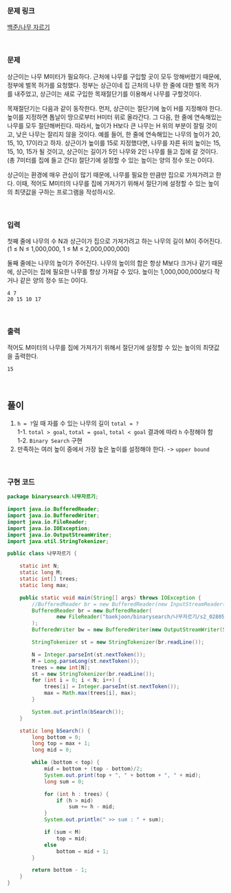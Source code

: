 ### 문제 링크

[백준/나무 자르기](https://www.acmicpc.net/problem/2805)

<br>

### 문제

상근이는 나무 M미터가 필요하다. 근처에 나무를 구입할 곳이 모두 망해버렸기 때문에, 정부에 벌목 허가를 요청했다. 정부는 상근이네 집 근처의 나무 한 줄에 대한 벌목 허가를 내주었고, 상근이는 새로 구입한 목재절단기를 이용해서 나무를 구할것이다.

목재절단기는 다음과 같이 동작한다. 먼저, 상근이는 절단기에 높이 H를 지정해야 한다. 높이를 지정하면 톱날이 땅으로부터 H미터 위로 올라간다. 그 다음, 한 줄에 연속해있는 나무를 모두 절단해버린다. 따라서, 높이가 H보다 큰 나무는 H 위의 부분이 잘릴 것이고, 낮은 나무는 잘리지 않을 것이다. 예를 들어, 한 줄에 연속해있는 나무의 높이가 20, 15, 10, 17이라고 하자. 상근이가 높이를 15로 지정했다면, 나무를 자른 뒤의 높이는 15, 15, 10, 15가 될 것이고, 상근이는 길이가 5인 나무와 2인 나무를 들고 집에 갈 것이다. (총 7미터를 집에 들고 간다) 절단기에 설정할 수 있는 높이는 양의 정수 또는 0이다.

상근이는 환경에 매우 관심이 많기 때문에, 나무를 필요한 만큼만 집으로 가져가려고 한다. 이때, 적어도 M미터의 나무를 집에 가져가기 위해서 절단기에 설정할 수 있는 높이의 최댓값을 구하는 프로그램을 작성하시오.

<br>

### 입력

첫째 줄에 나무의 수 N과 상근이가 집으로 가져가려고 하는 나무의 길이 M이 주어진다. (1 ≤ N ≤ 1,000,000, 1 ≤ M ≤ 2,000,000,000)

둘째 줄에는 나무의 높이가 주어진다. 나무의 높이의 합은 항상 M보다 크거나 같기 때문에, 상근이는 집에 필요한 나무를 항상 가져갈 수 있다. 높이는 1,000,000,000보다 작거나 같은 양의 정수 또는 0이다.

```
4 7
20 15 10 17
```

<br>

### 출력

적어도 M미터의 나무를 집에 가져가기 위해서 절단기에 설정할 수 있는 높이의 최댓값을 출력한다.

```
15
```

<br>

## 풀이

1. `h = ?`일 때 자를 수 있는 나무의 길이 `total = ?`  
  1-1. `total > goal`, `total = goal`, `total < goal` 결과에 따라 `h` 수정해야 함  
  1-2. `Binary Search` 구현  
2. 만족하는 여러 높이 중에서 가장 높은 높이를 설정해야 한다. -> `upper bound`

<br>

### 구현 코드
```java
package binarysearch.나무자르기;

import java.io.BufferedReader;
import java.io.BufferedWriter;
import java.io.FileReader;
import java.io.IOException;
import java.io.OutputStreamWriter;
import java.util.StringTokenizer;

public class 나무자르기 {

    static int N;
    static long M;
    static int[] trees;
    static long max;

    public static void main(String[] args) throws IOException {
        //BufferedReader br = new BufferedReader(new InputStreamReader(System.in));
        BufferedReader br = new BufferedReader(
                new FileReader("baekjoon/binarysearch/나무자르기/s2_02805.txt")
        );
        BufferedWriter bw = new BufferedWriter(new OutputStreamWriter(System.out));

        StringTokenizer st = new StringTokenizer(br.readLine());

        N = Integer.parseInt(st.nextToken());
        M = Long.parseLong(st.nextToken());
        trees = new int[N];
        st = new StringTokenizer(br.readLine());
        for (int i = 0; i < N; i++) {
            trees[i] = Integer.parseInt(st.nextToken());
            max = Math.max(trees[i], max);
        }

        System.out.println(bSearch());
    }

    static long bSearch() {
        long bottom = 0;
        long top = max + 1;
        long mid = 0;

        while (bottom < top) {
            mid = bottom + (top - bottom)/2;
            System.out.print(top + ", " + bottom + ", " + mid);
            long sum = 0;

            for (int h : trees) {
                if (h > mid)
                    sum += h - mid;
            }
            System.out.println(" >> sum : " + sum);

            if (sum < M)
                top = mid;
            else
                bottom = mid + 1;
        }

        return bottom - 1;
    }
}
```